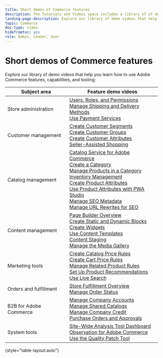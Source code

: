 ```yaml
---
title: Short demos of Commerce features
description: The Tutorials and Videos space includes a library of of demo videos that help you learn how to use Commerce features, capabilities, and tooling.
landing-page-description: Explore our library of demo videos that help you learn how to use Adobe Commerce features, capabilities, and tooling.
topic: Commerce
doc-type: video
hidefromtoc: yes
role: Admin, Leader, User
---
```

# Short demos of Commerce features

Explore our library of demo videos that help you learn how to use Adobe Commerce features, capabilities, and tooling:

| Subject area | Feature demo videos |
| ------------ | ---------- |
| Store administration | [Users, Roles, and Permissions](./merchant/users-roles-permissions.md) <br>[Manage Shipping and Delivery Methods](./merchant/shipping-delivery.md) <br>[Use Payment Services](./merchant/payment-services.md)|
| Customer management | [Create Customer Segments](./merchant/customer-segments.md) <br>[Create Customer Groups](./merchant/customer-groups.md) <br>[Create Customer Attributes](./merchant/customer-attributes.md) <br>[Seller-Assisted Shopping](./merchant/seller-assisted-shopping.md)|
| Catalog management | [Catalog Service for Adobe Commerce](./merchant/catalog-service.md) <br>[Create a Category](./merchant/category-create.md) <br>[Manage Products in a Category](./merchant/category-products.md) <br>[Inventory Management](./merchant/inventory-management.md) <br>[Create Product Attributes](./merchant/product-attributes-create.md) <br>[Use Product Attributes with PWA Studio](./merchant/product-attributes-pwa.md) <br>[Manage SEO Metadata](./merchant/seo-metadata.md) <br>[Manage URL Rewrites for SEO](./merchant/seo-url-rewrites.md)|
| Content management | [Page Builder Overview](./merchant/page-builder-overview.md) <br>[Create Static and Dynamic Blocks](./merchant/static-dynamic-blocks.md) <br>[Create Widgets](./merchant/widgets.md) <br>[Use Content Templates](./merchant/content-templates.md) <br>[Content Staging](./merchant/content-staging.md) <br>[Manage the Media Gallery](./merchant/media-gallery.md)|
| Marketing tools | [Create Catalog Price Rules](./merchant/catalog-price-rules.md) <br>[Create Cart Price Rules](./merchant/cart-price-rules.md) <br>[Manage Related Product Rules](./merchant/related-product-rules.md) <br>[Set Up Product Recommendations](./merchant/product-recommendations.md) <br>[Use Live Search](./merchant/live-search.md)|
| Orders and fulfillment | [Store Fulfillment Overview](./merchant/store-fulfillment.md) <br>[Manage Order Status](./merchant/order-status.md)|
| B2B for Adobe Commerce |  [Manage Company Accounts](./merchant/b2b/company-accounts.md)  <br>[Manage Shared Catalogs](./merchant/b2b/shared-catalogs.md) <br>[Manage Company Credit](./merchant/b2b/company-credit.md) <br>[Purchase Orders and Approvals](./merchant/b2b/purchase-orders.md)|
| System tools | [Site-Wide Analysis Tool Dashboard](./tools/site-wide-analysis-tool.md) <br>[Observation for Adobe Commerce](./tools/observation-tool.md) <br>[Use the Quality Patch Tool](./tools/quality-patch-tool.md)|

{style="table-layout:auto"}